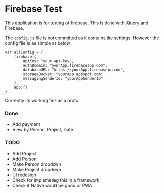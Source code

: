 Firebase Test
=============
 
 This application is for testing of firebase. This is done with jQuery and Firebase.

The `config.js` file is not committed as it contains the settings. However the config file is as simple as below

```
var allConfig = {
	firebase:{
		apiKey: "your-api-key",
        authDomain: "yourApp.firebaseapp.com",
        databaseURL: "https://yourApp.firebaseio.com",
        storageBucket: "yourApp.appspot.com",
        messagingSenderId: "yourAppSenderID"
	},
	app:{}
}
```

Currently its working fine as a proto.

### Done

- Add payment
- View by Person, Project, Date

### TODO
 - Add Project
 - Add Person
 - Make Person dropdown
 - Make Project dropdown
 - UI redesign
 - Check for implemeting this in a framework
 - Check if Native would be good or PWA













 